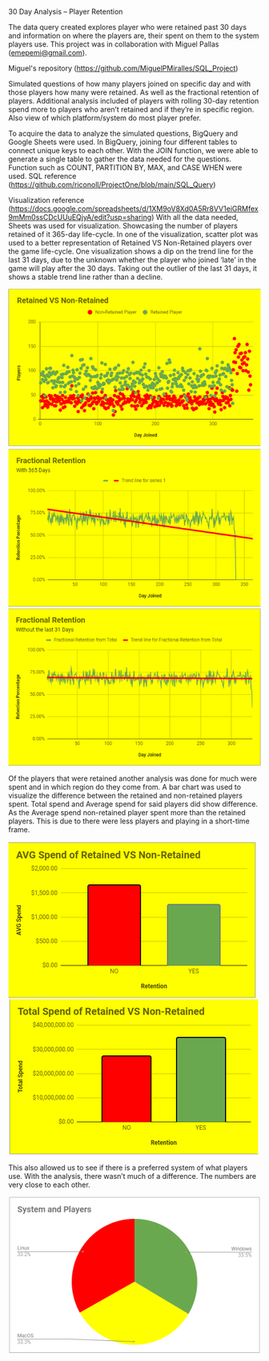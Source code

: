 30 Day Analysis – Player Retention 

The data query created explores player who were retained past 30 days and information on where the players are, their spent on them to the system players use. This project was in collaboration with Miguel Pallas (emepemi@gmail.com).

Miguel's repository (https://github.com/MiguelPMiralles/SQL_Project)

Simulated questions of how many players joined on specific day and with those players how many were retained. As well as the fractional retention of players.
Additional analysis included of players with rolling 30-day retention spend more to players who aren’t retained and if they’re in specific region. Also view of which platform/system do most player prefer.

To acquire the data to analyze the simulated questions, BigQuery and Google Sheets were used. In BigQuery, joining four different tables to connect unique keys to each other. With the JOIN function, we were able to generate a single table to gather the data needed for the questions. Function such as COUNT, PARTITION BY, MAX, and CASE WHEN were used.
SQL reference (https://github.com/riconoll/ProjectOne/blob/main/SQL_Query)

Visualization reference (https://docs.google.com/spreadsheets/d/1XM9oV8Xd0A5Rr8VV1eiGRMfex9mMm0ssCDcUUuEQjyA/edit?usp=sharing)
With all the data needed, Sheets was used for visualization. Showcasing the number of players retained of it 365-day life-cycle. In one of the visualization, scatter plot was used to a better representation of Retained VS Non-Retained players over the game life-cycle. One visualization shows a dip on the trend line for the last 31 days, due to the unknown whether the player who joined ‘late’ in the game will play after the 30 days. Taking out the outlier of the last 31 days, it shows a stable trend line rather than a decline.

!['description'](RetainedVSNOn.png)
!['description'](TrendLine1.png)
!['description'](TrendLine2.png)

Of the players that were retained another analysis was done for much were spent and in which region do they come from. A bar chart was used to visualize the difference between the retained and non-retained players spent. Total spend and Average spend for said players did show difference. As the Average spend non-retained player spent more than the retained players. This is due to there were less players and playing in a short-time frame.

!['description'](AvgSpend.png)
!['description'](TotalSpend.png)


This also allowed us to see if there is a preferred system of what players use. With the analysis, there wasn’t much of a difference. The numbers are very close to each other.

!['description'](SystemPie.png)
